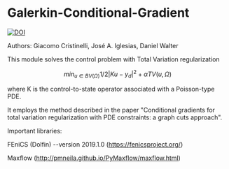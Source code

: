 # Galerkin-Conditional-Gradient
[![DOI](https://zenodo.org/badge/710899648.svg)](https://zenodo.org/doi/10.5281/zenodo.10048384)

Authors: Giacomo Cristinelli, José A. Iglesias, Daniel Walter

This module solves the control problem with Total Variation regularization

$$min_{u\in BV(\Omega)} 1/2 |Ku-y_d|^2 + \alpha TV(u,\Omega)$$

where K is the control-to-state operator associated with a Poisson-type PDE.

It employs the method described in the paper "Conditional gradients for total variation regularization with PDE constraints: a graph cuts approach".

Important libraries:

FEniCS (Dolfin) --version 2019.1.0 (https://fenicsproject.org/) 

Maxflow (http://pmneila.github.io/PyMaxflow/maxflow.html)
